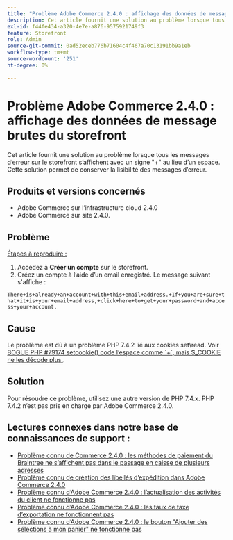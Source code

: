 ```yaml
---
title: "Problème Adobe Commerce 2.4.0 : affichage des données de message brutes du storefront"
description: Cet article fournit une solution au problème lorsque tous les messages d’erreur sur le storefront s’affichent avec un signe "+" au lieu d’un espace. Cette solution permet de conserver la lisibilité des messages d’erreur.
exl-id: f44fe434-a320-4e7e-a876-9575921749f3
feature: Storefront
role: Admin
source-git-commit: 0ad52eceb776b71604c4f467a70c13191bb9a1eb
workflow-type: tm+mt
source-wordcount: '251'
ht-degree: 0%

---
```


# Problème Adobe Commerce 2.4.0 : affichage des données de message brutes du storefront

Cet article fournit une solution au problème lorsque tous les messages d’erreur sur le storefront s’affichent avec un signe &quot;+&quot; au lieu d’un espace. Cette solution permet de conserver la lisibilité des messages d’erreur.

## Produits et versions concernés

* Adobe Commerce sur l’infrastructure cloud 2.4.0
* Adobe Commerce sur site 2.4.0.

## Problème

<u>Étapes à reproduire :</u>

1. Accédez à **Créer un compte** sur le storefront.
1. Créez un compte à l’aide d’un email enregistré. Le message suivant s&#39;affiche :

`There+is+already+an+account+with+this+email+address.+If+you+are+sure+that+it+is+your+email+address,+click+here+to+get+your+password+and+access+your+account.`

## Cause

Le problème est dû à un problème PHP 7.4.2 lié aux cookies set\\read. Voir [BOGUE PHP \#79174 setcookie() code l’espace comme \`+\`, mais $\_COOKIE ne les décode plus.](https://bugs.php.net/bug.php?id=79174).

## Solution

Pour résoudre ce problème, utilisez une autre version de PHP 7.4.x. PHP 7.4.2 n’est pas pris en charge par Adobe Commerce 2.4.0.

## Lectures connexes dans notre base de connaissances de support :

* [Problème connu de Commerce 2.4.0 : les méthodes de paiement du Braintree ne s’affichent pas dans le passage en caisse de plusieurs adresses](/help/troubleshooting/payments/magento-2-4-0-braintree-not-in-multiple-addresses-checkout.md)
* [Problème connu de création des libellés d’expédition dans Adobe Commerce 2.4.0](/help/troubleshooting/known-issues-patches-attached/shipping-labels-creation-known-issue-in-magento-2-4-0.md)
* [Problème connu d’Adobe Commerce 2.4.0 : l’actualisation des activités du client ne fonctionne pas](/help/troubleshooting/miscellaneous/magento-2-4-0-refresh-on-customer-activities-does-not-work.md)
* [Problème connu d’Adobe Commerce 2.4.0 : les taux de taxe d’exportation ne fonctionnent pas](/help/troubleshooting/miscellaneous/magento-2-4-0-known-issue-export-tax-rates-does-not-work.md)
* [Problème connu d’Adobe Commerce 2.4.0 : le bouton &quot;Ajouter des sélections à mon panier&quot; ne fonctionne pas](/help/troubleshooting/miscellaneous/magento-2-4-0-add-selections-to-my-cart-does-not-work.md)
